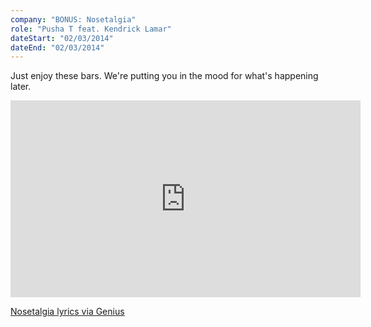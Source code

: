 ```yaml
---
company: "BONUS: Nosetalgia"
role: "Pusha T feat. Kendrick Lamar"
dateStart: "02/03/2014"
dateEnd: "02/03/2014"
---
```


Just enjoy these bars. We're putting you in the mood for what's happening later.

<iframe width="560" height="315" src="https://www.youtube.com/embed/UgGZJxI-fFA?si=_SrdwTAtON_s3j5M" title="YouTube video player" frameborder="0" allow="accelerometer; autoplay; clipboard-write; encrypted-media; gyroscope; picture-in-picture; web-share" referrerpolicy="strict-origin-when-cross-origin" allowfullscreen></iframe>

[Nosetalgia lyrics via Genius](https://genius.com/Pusha-t-nosetalgia-lyrics)